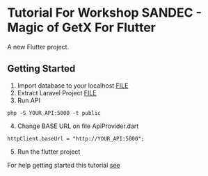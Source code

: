 # Tutorial For Workshop SANDEC - Magic of GetX For Flutter

A new Flutter project.

## Getting Started

1. Import database to your localhost [FILE](https://github.com/hanifabdullah21/sandec_magic_of_getx/blob/main/db_sandec_magic_of_getx.sql)
2. Extract Laravel Project [FILE](https://github.com/hanifabdullah21/sandec_magic_of_getx/blob/main/sandec_magic_of_getx_api.zip)
3. Run API
```
php -S YOUR_API:5000 -t public
```
4. Change BASE URL on file ApiProvider.dart
```
httpClient.baseUrl = "http://YOUR_API:5000";
```
5. Run the flutter project

For help getting started this tutorial [see](https://docs.google.com/presentation/d/1mgFvgcRA6zUvZ_glQancGEQveAR63t9jaF2qX856wSA/edit?usp=sharing)
